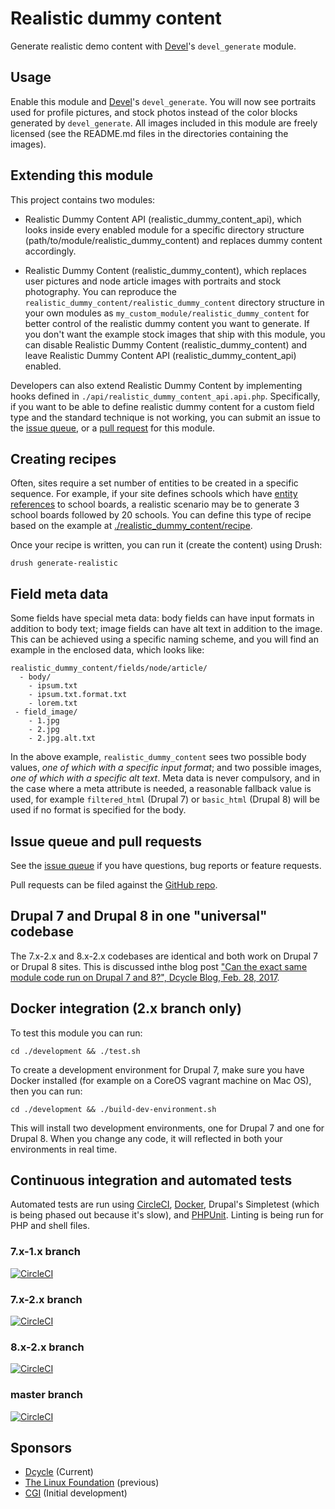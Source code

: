 Realistic dummy content
=======================

Generate realistic demo content with
[Devel](https://drupal.org/project/devel)'s `devel_generate` module.

Usage
-----

Enable this module and [Devel](https://drupal.org/project/devel)'s
`devel_generate`. You will now see portraits used for profile pictures, and
stock photos instead of the color blocks generated by `devel_generate`. All
images included in this module are freely licensed (see the README.md files in
the directories containing the images).

Extending this module
-----

This project contains two modules:

 * Realistic Dummy Content API (realistic\_dummy\_content\_api), which looks
   inside every enabled module for a specific directory structure
   (path/to/module/realistic_dummy_content) and replaces dummy content
   accordingly.

 * Realistic Dummy Content (realistic\_dummy\_content), which replaces user
   pictures and node article images with portraits and stock photography. You
   can reproduce the `realistic_dummy_content/realistic_dummy_content`
   directory structure in your own modules as
   `my_custom_module/realistic_dummy_content` for better control of the
   realistic dummy content you want to generate. If you don't want the example
   stock images that ship with this module, you can disable Realistic Dummy
   Content (realistic\_dummy\_content) and leave Realistic Dummy Content API
   (realistic\_dummy\_content\_api) enabled.

Developers can also extend Realistic Dummy Content by implementing hooks
defined in `./api/realistic_dummy_content_api.api.php`. Specifically, if you
want to be able to define realistic dummy content for a custom field type and
the standard technique is not working, you can submit an issue to the [issue
queue](https://drupal.org/project/issues/2253941?categories=All), or a
[pull request](https://github.com/dcycle/realistic_dummy_content) for this
module.

Creating recipes
-----

Often, sites require a set number of entities to be created in a specific
sequence. For example, if your site defines schools which have [entity
references](https://www.drupal.org/project/entityreference) to school boards, a
realistic scenario may be to generate 3 school boards followed by 20 schools.
You can define this type of recipe based on the example at
[./realistic_dummy_content/recipe](http://cgit.drupalcode.org/realistic_dummy_content/tree/realistic_dummy_content/recipe/realistic_dummy_content.recipe.inc).

Once your recipe is written, you can run it (create the content) using Drush:

    drush generate-realistic

Field meta data
-----

Some fields have special meta data: body fields can have input formats in addition to body text; image fields can have alt text in addition to the image. This can be achieved using a specific naming scheme, and you will find an example in the enclosed data, which looks like:

    realistic_dummy_content/fields/node/article/
      - body/
        - ipsum.txt
        - ipsum.txt.format.txt
        - lorem.txt
     - field_image/
        - 1.jpg
        - 2.jpg
        - 2.jpg.alt.txt

In the above example, `realistic_dummy_content` sees two possible body values,
_one of which with a specific input format_; and two possible images, _one of
which with a specific alt text_. Meta data is never compulsory, and in the case
where a meta attribute is needed, a reasonable fallback value is used, for
example `filtered_html` (Drupal 7) or `basic_html` (Drupal 8) will be used if no
format is specified for the body.

Issue queue and pull requests
-----

See the [issue queue](https://drupal.org/project/issues/2253941?categories=All) if you have questions, bug reports or feature requests.

Pull requests can be filed against the [GitHub repo](https://github.com/dcycle/realistic_dummy_content).

Drupal 7 and Drupal 8 in one "universal" codebase
-----

The 7.x-2.x and 8.x-2.x codebases are identical and both work on Drupal 7 or Drupal 8 sites. This is discussed inthe blog post ["Can the exact same module code run on Drupal 7 and 8?", Dcycle Blog, Feb. 28, 2017](http://blog.dcycle.com/blog/7b285da4/same-module-drupal-7-and-8).

Docker integration (2.x branch only)
-----

To test this module you can run:

    cd ./development && ./test.sh

To create a development environment for Drupal 7, make sure you have Docker installed (for example on a CoreOS vagrant machine on Mac OS), then you can run:

    cd ./development && ./build-dev-environment.sh

This will install two development environments, one for Drupal 7 and one for Drupal 8. When you change any code, it will reflected in both your environments in real time.

Continuous integration and automated tests
-----

Automated tests are run using
[CircleCI](https://circleci.com/gh/dcycle/realistic_dummy_content),
[Docker](https://www.docker.com/products/docker), Drupal's Simpletest (which
is being phased out because it's slow), and [PHPUnit](https://phpunit.de).
Linting is being run for PHP and shell files.

### 7.x-1.x branch

[![CircleCI](https://circleci.com/gh/dcycle/realistic_dummy_content/tree/7.x-1.x.svg?style=svg)](https://circleci.com/gh/dcycle/realistic_dummy_content/tree/7.x-1.x)

### 7.x-2.x branch

[![CircleCI](https://circleci.com/gh/dcycle/realistic_dummy_content/tree/7.x-2.x.svg?style=svg)](https://circleci.com/gh/dcycle/realistic_dummy_content/tree/7.x-2.x)

### 8.x-2.x branch

[![CircleCI](https://circleci.com/gh/dcycle/realistic_dummy_content/tree/8.x-2.x.svg?style=svg)](https://circleci.com/gh/dcycle/realistic_dummy_content/tree/8.x-2.x)

### master branch

[![CircleCI](https://circleci.com/gh/dcycle/realistic_dummy_content/tree/master.svg?style=svg)](https://circleci.com/gh/dcycle/realistic_dummy_content/tree/master)

Sponsors
-----

 * [Dcycle](http://dcycle.com/) (Current)
 * [The Linux Foundation](http://www.linuxfoundation.org/) (previous)
 * [CGI](http://cgi.com/) (Initial development)
